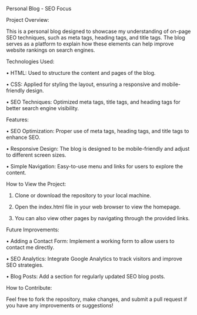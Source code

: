 
Personal Blog - SEO Focus

Project Overview:

This is a personal blog designed to showcase my understanding of on-page SEO techniques, such as meta tags, heading tags, and title tags. The blog serves as a platform to explain how these elements can help improve website rankings on search engines.

Technologies Used:

• HTML: Used to structure the content and pages of the blog.

• CSS: Applied for styling the layout, ensuring a responsive and mobile-friendly design.

• SEO Techniques: Optimized meta tags, title tags, and heading tags for better search engine visibility.


Features:

• SEO Optimization: Proper use of meta tags, heading tags, and title tags to enhance SEO.

• Responsive Design: The blog is designed to be mobile-friendly and adjust to different screen sizes.

• Simple Navigation: Easy-to-use menu and links for users to explore the content.


How to View the Project:

1. Clone or download the repository to your local machine.


2. Open the index.html file in your web browser to view the homepage.


3. You can also view other pages by navigating through the provided links.



Future Improvements:

• Adding a Contact Form: Implement a working form to allow users to contact me directly.

• SEO Analytics: Integrate Google Analytics to track visitors and improve SEO strategies.

• Blog Posts: Add a section for regularly updated SEO blog posts.


How to Contribute:

Feel free to fork the repository, make changes, and submit a pull request if you have any improvements or suggestions!
